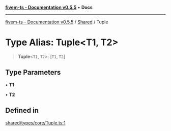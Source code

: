[**fivem-ts - Documentation v0.5.5**](../../../README.md) • **Docs**

***

[fivem-ts - Documentation v0.5.5](../../../README.md) / [Shared](../README.md) / Tuple

# Type Alias: Tuple\<T1, T2\>

> **Tuple**\<`T1`, `T2`\>: [`T1`, `T2`]

## Type Parameters

• **T1**

• **T2**

## Defined in

[shared/types/core/Tuple.ts:1](https://github.com/Purpose-Dev/fivem-ts/blob/main/src/shared/types/core/Tuple.ts#L1)
